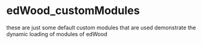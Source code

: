 edWood_customModules
====================

these are just some default custom modules that are used demonstrate the dynamic loading of modules of edWood
